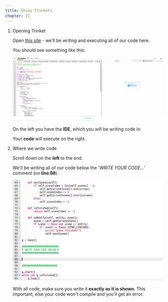 ```yaml
---
title: Shiny Trinkets
chapter: II
---
```


1.  Opening Trinket

    Open [this site](https://trinket.io/pygame/64db0d89fb) - we'll be writing and executing all of our code here.

    You should see something like this:

    ![Intial Trinket View](/assets/images/contrib/trinket/trinket_0.png)

    On the left you have the **IDE**, which you will be writing code in.

    Your **code** will execute on the right.

2.  Where we write code

    Scroll down on the **left** to the end.
    
    We'll be writing all of our code below the '*WRITE YOUR CODE...*' comment (on **line 88**).

    ![Intial Trinket View](/assets/images/contrib/trinket/trinket_1.png)

    With all code, make sure you write it **exactly as it is shown**. This important, else your code won't compile and you'll get an error.